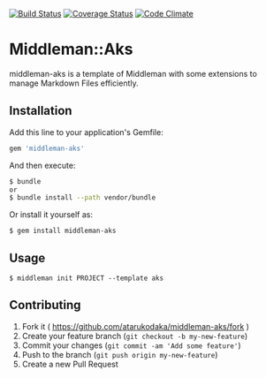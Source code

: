 [![Build Status](https://travis-ci.org/atarukodaka/middleman-aks.svg?branch=master)](https://travis-ci.org/atarukodaka/middleman-aks)
[![Coverage Status](https://coveralls.io/repos/atarukodaka/middleman-aks/badge.svg?branch=master)](https://coveralls.io/r/atarukodaka/middleman-aks?branch=master)
[![Code Climate](https://codeclimate.com/github/atarukodaka/middleman-aks/badges/gpa.svg)](https://codeclimate.com/github/atarukodaka/middleman-aks)


# Middleman::Aks

middleman-aks is a template of Middleman with some extensions to manage Markdown Files efficiently.

## Installation

Add this line to your application's Gemfile:

```ruby
gem 'middleman-aks'
```

And then execute:

```sh
$ bundle
or
$ bundle install --path vendor/bundle
```

Or install it yourself as:

```
$ gem install middleman-aks
```

## Usage

```
$ middleman init PROJECT --template aks
```

## Contributing

1. Fork it ( https://github.com/atarukodaka/middleman-aks/fork )
2. Create your feature branch (`git checkout -b my-new-feature`)
3. Commit your changes (`git commit -am 'Add some feature'`)
4. Push to the branch (`git push origin my-new-feature`)
5. Create a new Pull Request

